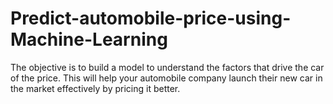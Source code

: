 # Predict-automobile-price-using-Machine-Learning
The objective is to build a model to understand the factors that drive the car of the price. This will help your automobile company launch their new car in the market effectively by pricing it better.
